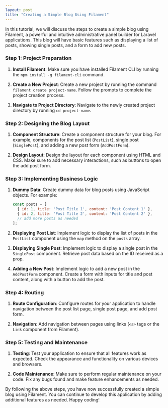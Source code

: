```yaml
---
layout: post
title: "Creating a Simple Blog Using Filament"
---
```


In this tutorial, we will discuss the steps to create a simple blog using Filament, a powerful and intuitive administrative panel builder for Laravel applications. This blog will have basic features such as displaying a list of posts, showing single posts, and a form to add new posts.

### Step 1: Project Preparation

1. **Install Filament**: Make sure you have installed Filament CLI by running the `npm install -g filament-cli` command.

2. **Create a New Project**: Create a new project by running the command `filament create project-name`. Follow the prompts to complete the project creation process.

3. **Navigate to Project Directory**: Navigate to the newly created project directory by running `cd project-name`.

### Step 2: Designing the Blog Layout

1. **Component Structure**: Create a component structure for your blog. For example, components for the post list (`PostList`), single post (`SinglePost`), and adding a new post form (`AddPostForm`).

2. **Design Layout**: Design the layout for each component using HTML and CSS. Make sure to add necessary interactions, such as buttons to open the add post form.

### Step 3: Implementing Business Logic

1. **Dummy Data**: Create dummy data for blog posts using JavaScript objects. For example:

    ```javascript
    const posts = [
      { id: 1, title: 'Post Title 1', content: 'Post Content 1' },
      { id: 2, title: 'Post Title 2', content: 'Post Content 2' },
      // add more posts as needed
    ];
    ```

2. **Displaying Post List**: Implement logic to display the list of posts in the `PostList` component using the `map` method on the `posts` array.

3. **Displaying Single Post**: Implement logic to display a single post in the `SinglePost` component. Retrieve post data based on the ID received as a prop.

4. **Adding a New Post**: Implement logic to add a new post in the `AddPostForm` component. Create a form with inputs for title and post content, along with a button to add the post.

### Step 4: Routing

1. **Route Configuration**: Configure routes for your application to handle navigation between the post list page, single post page, and add post form.

2. **Navigation**: Add navigation between pages using links (`<a>` tags or the `Link` component from Filament).

### Step 5: Testing and Maintenance

1. **Testing**: Test your application to ensure that all features work as expected. Check the appearance and functionality on various devices and browsers.

2. **Code Maintenance**: Make sure to perform regular maintenance on your code. Fix any bugs found and make feature enhancements as needed.


By following the above steps, you have now successfully created a simple blog using Filament. You can continue to develop this application by adding additional features as needed. Happy coding!
